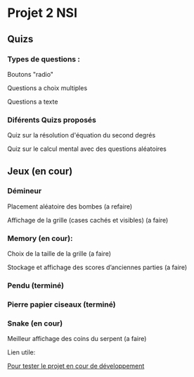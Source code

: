 # **Projet 2 NSI**

## Quizs

### Types de questions :

Boutons "radio"

Questions a choix multiples

Questions a texte

### Diférents Quizs proposés

Quiz sur la résolution d'équation du second degrés

Quiz sur le calcul mental avec des questions aléatoires

## Jeux (en cour)

### Démineur

Placement aléatoire des bombes (a refaire)

Affichage de la grille (cases cachés et visibles) (a faire)

### Memory (en cour):

Choix de la taille de la grille (a faire)

Stockage et affichage des scores d’anciennes parties (a faire)

### Pendu (terminé)

### Pierre papier ciseaux (terminé)

### Snake (en cour)

Meilleur affichage des coins du serpent (a faire)

Lien utile:

[Pour tester le projet en cour de développement](https://energistix.github.io/projet2/)